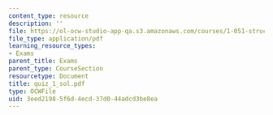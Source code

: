 ```yaml
---
content_type: resource
description: ''
file: https://ol-ocw-studio-app-qa.s3.amazonaws.com/courses/1-051-structural-engineering-design-fall-2003/3eed21985f6d4ecd37d044adcd3be8ea_quiz_1_sol.pdf
file_type: application/pdf
learning_resource_types:
- Exams
parent_title: Exams
parent_type: CourseSection
resourcetype: Document
title: quiz_1_sol.pdf
type: OCWFile
uid: 3eed2198-5f6d-4ecd-37d0-44adcd3be8ea
---
```

